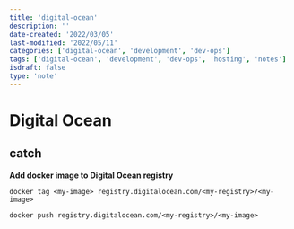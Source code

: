 ```yaml
---
title: 'digital-ocean'
description: ''
date-created: '2022/03/05'
last-modified: '2022/05/11'
categories: ['digital-ocean', 'development', 'dev-ops']
tags: ['digital-ocean', 'development', 'dev-ops', 'hosting', 'notes']
isdraft: false
type: 'note'
---
```


# Digital Ocean

## catch

**Add docker image to Digital Ocean registry**

```shell
docker tag <my-image> registry.digitalocean.com/<my-registry>/<my-image>
```

```shell
docker push registry.digitalocean.com/<my-registry>/<my-image>
```
